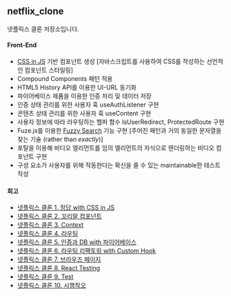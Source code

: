 ## netflix_clone

넷플릭스 클론 저장소입니다.

#### Front-End

- <u>CSS in JS</u> 기반 컴포넌트 생성 [자바스크립트를 사용하여 CSS를 작성하는 선언적인 컴포넌트 스타일링]
- Compound Components 패턴 적용
- HTML5 History API를 이용한 UI-URL 동기화
- 파이어베이스 제품을 이용한 인증 처리 및 데이터 저장
- 인증 상태 관리를 위한 사용자 훅 useAuthListener 구현
- 콘텐츠 상태 관리를 위한 사용자 훅 useContent 구현
- 사용자 정보에 따라 라우팅하는 헬퍼 함수 IsUserRedirect, ProtectedRoute 구현
- Fuze.js를 이용한 <u>Fuzzy Search</u> 기능 구현 [주어진 패턴과 거의 동일한 문자열을 찾는 기술 (rather than *exactly*)]
- 포탈을 이용해 비디오 엘리먼트를 임의 엘리먼트의 자식으로 렌더링하는 비디오 컴포넌트 구현
- 구성 요소가 사용자를 위해 작동한다는 확신을 줄 수 있는 maintainable한 테스트 작성

#### 회고

- [넷플릭스 클론 1. 정답 with CSS in JS](https://smss.netlify.app/2021-02-15-NETFLIX1_ANSWER)
- [넷플릭스 클론 2. 꼬리말 컴포넌트](https://smss.netlify.app/2021-02-16-NETFLIX2_FOOTER)
- [넷플릭스 클론 3. Context](https://smss.netlify.app/2021-02-17-NETFLIX3_CONTEXT)
- [넷플릭스 클론 4. 라우팅](https://smss.netlify.app/2021-02-18-NETFLIX4_ROUTING)
- [넷플릭스 클론 5. 인증과 DB with 파이어베이스](https://smss.netlify.app/2021-02-19-NETFLIX5_FIREBASE)
- [넷플릭스 클론 6. 라우팅 리팩토링 with Custom Hook](https://smss.netlify.app/2021-02-21-NETFLIX6_REFACTORING)
- [넷플릭스 클론 7. 브라우즈 페이지](https://smss.netlify.app/2021-02-26-NETFLIX7_BROWSE)
- [넷플릭스 클론 8. React Testing](https://smss.netlify.app/2021-04-04-NETFLIX8_Testing)
- [넷플릭스 클론 9. Test](https://smss.netlify.app/2021-04-13-NETFLIX9_Test)
- [넷플릭스 클론 10. 시행착오](https://smss.netlify.app/2021-04-17-NETFLIX10_TRIALANDERROR)
